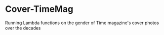 # Cover-TimeMag
Running Lambda functions on the gender of Time magazine's cover photos over the decades
